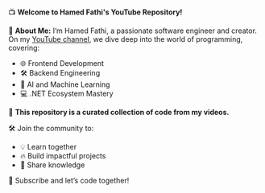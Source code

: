 📺 **Welcome to Hamed Fathi's YouTube Repository!**

🚀 **About Me:**
I’m Hamed Fathi, a passionate software engineer and creator. On my [YouTube channel](https://www.youtube.com/@HamedFathiTech), we dive deep into the world of programming, covering:

* 🌐 Frontend Development
* 🛠️ Backend Engineering
* 🤖 AI and Machine Learning
* 💻 .NET Ecosystem Mastery

🎥 **This repository is a curated collection of code from my videos.**

🛠️ Join the community to:

* 💡 Learn together
* 🔥 Build impactful projects
* 💬 Share knowledge

🔔 Subscribe and let’s code together!
